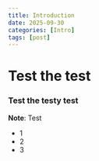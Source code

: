 ```yaml
---
title: Introduction
date: 2025-09-30
categories: [Intro]
tags: [post]
---
```


# Test the test

### Test the testy test

**Note**: Test

* 1 
* 2
* 3
